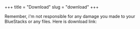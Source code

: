 +++
title = "Download"
slug = "download"
+++

Remember, i'm not responsible for any damage you made to your BlueStacks or any files. Here is download link:
